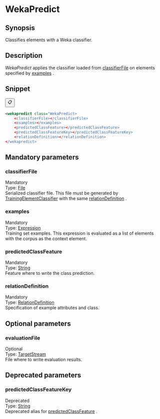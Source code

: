 <h1 class="module">WekaPredict</h1>

## Synopsis

Classifies elements with a Weka classifier.

## Description

 *WekaPredict* applies the classifier loaded from <a href="#classifierFile" class="param">classifierFile</a> on elements specified by <a href="#examples" class="param">examples</a> .

## Snippet



<button class="copy-code-button" title="Copy to clipboard" onclick="copy_code(this)">📋</button>
```xml
<wekapredict class="WekaPredict>
    <classifierFile></classifierFile>
    <examples></examples>
    <predictedClassFeature></predictedClassFeature>
    <predictedClassFeatureKey></predictedClassFeatureKey>
    <relationDefinition></relationDefinition>
</wekapredict>
```

## Mandatory parameters

<h3 id="classifierFile" class="param">classifierFile</h3>

<div class="param-level param-level-mandatory">Mandatory
</div>
<div class="param-type">Type: <a href="../converter/java.io.File" class="converter">File</a>
</div>
Serialized classifier file. This file must be generated by <a href="../module/TrainingElementClassifier" class="module">TrainingElementClassifier</a> with the same <a href="#relationDefinition" class="param">relationDefinition</a> .

<h3 id="examples" class="param">examples</h3>

<div class="param-level param-level-mandatory">Mandatory
</div>
<div class="param-type">Type: <a href="../converter/fr.inra.maiage.bibliome.alvisnlp.core.corpus.expressions.Expression" class="converter">Expression</a>
</div>
Training set examples. This expression is evaluated as a list of elements with the corpus as the context element.

<h3 id="predictedClassFeature" class="param">predictedClassFeature</h3>

<div class="param-level param-level-mandatory">Mandatory
</div>
<div class="param-type">Type: <a href="../converter/java.lang.String" class="converter">String</a>
</div>
Feature where to write the class prediction.

<h3 id="relationDefinition" class="param">relationDefinition</h3>

<div class="param-level param-level-mandatory">Mandatory
</div>
<div class="param-type">Type: <a href="../converter/fr.inra.maiage.bibliome.alvisnlp.bibliomefactory.modules.weka.RelationDefinition" class="converter">RelationDefinition</a>
</div>
Specification of example attributes and class.

## Optional parameters

<h3 id="evaluationFile" class="param">evaluationFile</h3>

<div class="param-level param-level-optional">Optional
</div>
<div class="param-type">Type: <a href="../converter/fr.inra.maiage.bibliome.util.streams.TargetStream" class="converter">TargetStream</a>
</div>
File where to write evaluation results.

## Deprecated parameters

<h3 id="predictedClassFeatureKey" class="param">predictedClassFeatureKey</h3>

<div class="param-level param-level-deprecated">Deprecated
</div>
<div class="param-type">Type: <a href="../converter/java.lang.String" class="converter">String</a>
</div>
Deprecated alias for <a href="#predictedClassFeature" class="param">predictedClassFeature</a> .

